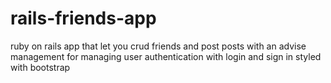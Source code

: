 # rails-friends-app
ruby on rails app that let you crud friends and post posts with an advise management for managing user authentication with login and sign in styled with bootstrap
